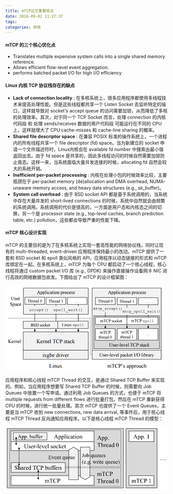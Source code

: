 ```yaml
---
title: mTCP论文重要观点
date: 2016-09-02 11:27:37
tags:
categories: 网络
---
```


#### mTCP 的三个核心优化点
- Translates multiple expensive system calls into a single shared memory reference.
- Allows efficient flow-level event aggregation.
- performs batched packet I/O for high I/O efficiency


#### Linux 内核 TCP 协议栈存在的缺点
- **Lack of connection locality** : 在多核系统上，很多应用程序都使用多线程技术来提高处理性能。但是这些线程都共享一个 Listen Socket 去监听特定的端口，这样就导致对 socket's accept queue 的访问需要加锁，从而降低了多核的处理效率。其次，对于同一个 TCP Socket 而言，处理 connection 的内核代码段 和 处理 sends/receives 数据的用户代码段 可能运行在不同的 CPU 上，这样就增大了 CPU cache-misses 和 cache-line sharing 的概率。
- **Shared file descriptor space** : 在兼容 POSIX 标准的操作系统上，一个进程内的所有线程共享一个 file descriptor (fd) space。当为新建立的 socket 申请一个文件描述符时，Linux内核会在 available fd number 中搜索出最小值返回出去。由于 fd space 是共享的，因此多线程访问的时候自然需要加锁防止竟态。这样一来，当系统面临大量并发连接的时候，allocating fd 自然会较大的系统开销。
- **Inefficient per-packet processing** : 内核在处理小包的时候效率比较，主要瓶颈在于 per-packet memory (de)allocation and DMA overhead, NUMA-unaware memory access, and heavy data structures (e.g., sk_buffer)。
- **System call overhead** : 由于 BSD socket API 都是基于系统调用的，当系统中存在大量并发的 short-lived connections 的时候，系统中自然就会由频繁的系统调用。系统调用的代价是很高的，一方面是用户态和内核态之间的切换，另一个是 processor state (e.g., top-level caches, branch prediction table, etc.) pollution，这些都会导致严重的性能下降。


#### mTCP 核心设计实现
mTCP 的主要目的是为了在多核系统上实现一套高性能的网络协议栈，同时让现有的 multi-threaded, event-driven 应用程序保持最小的改动。mTCP 提供了一套和 BSD socket 和 epoll 类似风格的 API，应用程序以动态链接的形式和 mTCP 库绑定在一起。在多核系统上，mTCP 为每个 CPU 都启动了一个核心线程，核心线程将通过 custom packet I/O 库 (e.g., DPDK) 来操作直接操作设备网卡 NIC 进行高效的网络数据包收发。下图给出了 mTCP 的设计框架图：

![mTCP 设计框架图](/images/network/mtcp/mTCP设计框架图.png)

应用程序和核心线程 mTCP Thread 的交互，是通过 Shared TCP Buffer 来实现的。例如，当应用程序想要写 Shared TCP Buffer 的时候，则需要向 Job Queues 中放置一个写申请。通过利用 Job Queues 的方式，也便于 mTCP 将 multiple requests from different flows 进行批量打包，然后在 mTCP 重新获得 CPU 的时候，进行统一批量处理。其次 mTCP 也提供了一个 Event Queues，主要是当 mTCP 收到 new connections, new data arrival, 等事件后，用于核心线程 mTCP Thread 反向通知应用程序。以下是核心线程 mTCP Thread 的模型：

![mTCP 设计框架图](/images/network/mtcp/mTCP-Thread-模型图.png)
